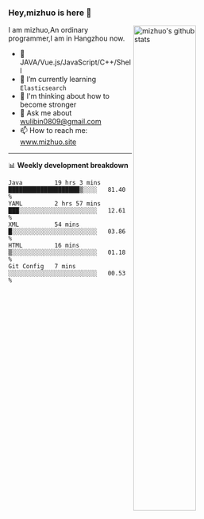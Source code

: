 ### Hey,mizhuo is here 👋

<img align="right" alt="mizhuo's github stats" width="50%" src="https://github-readme-stats.vercel.app/api?username=mizhuo&theme=tokyonight&show_icons=true">

I am mizhuo,An ordinary programmer,I am in Hangzhou now.

- 🔭 JAVA/Vue.js/JavaScript/C++/Shell
- 🌱 I’m currently learning `Elasticsearch`
- 🤔 I'm thinking about how to become stronger
- 💬 Ask me about wulibin0809@gmail.com
- 📫 How to reach me: www.mizhuo.site

---
📊 **Weekly development breakdown**

<!--START_SECTION:waka-->
```text
Java         19 hrs 3 mins   ████████████████████▒░░░░   81.40 % 
YAML         2 hrs 57 mins   ███░░░░░░░░░░░░░░░░░░░░░░   12.61 % 
XML          54 mins         █░░░░░░░░░░░░░░░░░░░░░░░░   03.86 % 
HTML         16 mins         ▒░░░░░░░░░░░░░░░░░░░░░░░░   01.18 % 
Git Config   7 mins          ░░░░░░░░░░░░░░░░░░░░░░░░░   00.53 % 
```
<!--END_SECTION:waka-->
